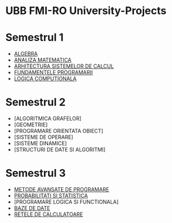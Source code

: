 # UBB FMI-RO University-Projects
# Semestrul 1
- [ALGEBRA](https://github.com/Razvanix445/ALGEBRA)
- [ANALIZA MATEMATICA](https://github.com/Razvanix445/ANALIZA)
- [ARHITECTURA SISTEMELOR DE CALCUL](https://github.com/Razvanix445/ASC)
- [FUNDAMENTELE PROGRAMARII](https://github.com/Razvanix445/FP)
- [LOGICA COMPUTIONALA](https://github.com/Razvanix445/LC)

# Semestrul 2
- [ALGORITMICA GRAFELOR]
- [GEOMETRIE]
- [PROGRAMARE ORIENTATA OBIECT]
- [SISTEME DE OPERARE]
- [SISTEME DINAMICE]
- [STRUCTURI DE DATE SI ALGORITMI]

# Semestrul 3
- [METODE AVANSATE DE PROGRAMARE](https://github.com/Razvanix445/MAP)
- [PROBABILITATI SI STATISTICA](https://github.com/Razvanix445/PS)
- [PROGRAMARE LOGICA SI FUNCTIONALA]
- [BAZE DE DATE](https://github.com/Razvanix445/BD)
- [RETELE DE CALCULATOARE](https://github.com/Razvanix445/RC)

